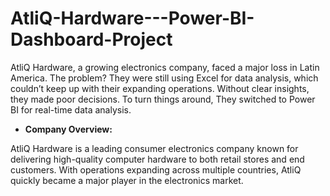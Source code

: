 # AtliQ-Hardware---Power-BI-Dashboard-Project
AtliQ Hardware, a growing electronics company, faced a major loss in Latin America. The problem? They were still using Excel for data analysis, which couldn’t keep up with their expanding operations. Without clear insights, they made poor decisions. To turn things around, They switched to Power BI for real-time data analysis.

- **Company Overview:**

AtliQ Hardware is a leading consumer electronics company known for delivering high-quality computer hardware to both retail stores and end customers. With operations expanding across multiple countries, AtliQ quickly became a major player in the electronics market.

